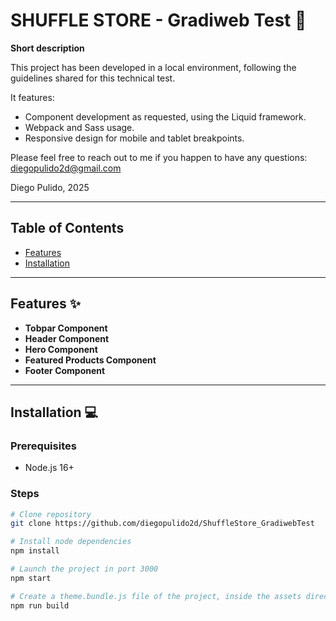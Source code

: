 # SHUFFLE STORE - Gradiweb Test 🚀

**Short description**

This project has been developed in a local environment, following the guidelines shared for this technical test.

It features:

- Component development as requested, using the Liquid framework.
- Webpack and Sass usage.
- Responsive design for mobile and tablet breakpoints.

Please feel free to reach out to me if you happen to have any questions: diegopulido2d@gmail.com

Diego Pulido, 2025

---

## Table of Contents

- [Features](#features)
- [Installation](#installation)

---

## Features ✨

- **Tobpar Component**
- **Header Component**
- **Hero Component**
- **Featured Products Component**
- **Footer Component**

---

## Installation 💻

### Prerequisites

- Node.js 16+

### Steps

```bash
# Clone repository
git clone https://github.com/diegopulido2d/ShuffleStore_GradiwebTest

# Install node dependencies
npm install

# Launch the project in port 3000
npm start

# Create a theme.bundle.js file of the project, inside the assets directory
npm run build
```
